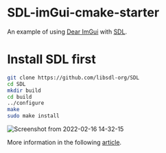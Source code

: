# SDL-imGui-cmake-starter

An example of using [Dear ImGui](https://github.com/ocornut/imgui) with [SDL](https://www.libsdl.org).

# Install SDL first
```bash
git clone https://github.com/libsdl-org/SDL
cd SDL
mkdir build
cd build
../configure
make
sudo make install
```
![Screenshot from 2022-02-16 14-32-15](https://user-images.githubusercontent.com/30210556/154256535-ed24bcf8-866d-47f7-a6eb-e8eb65c0c8df.png)



More information in the following [article](https://retifrav.github.io/blog/2019/05/26/sdl-imgui/).
